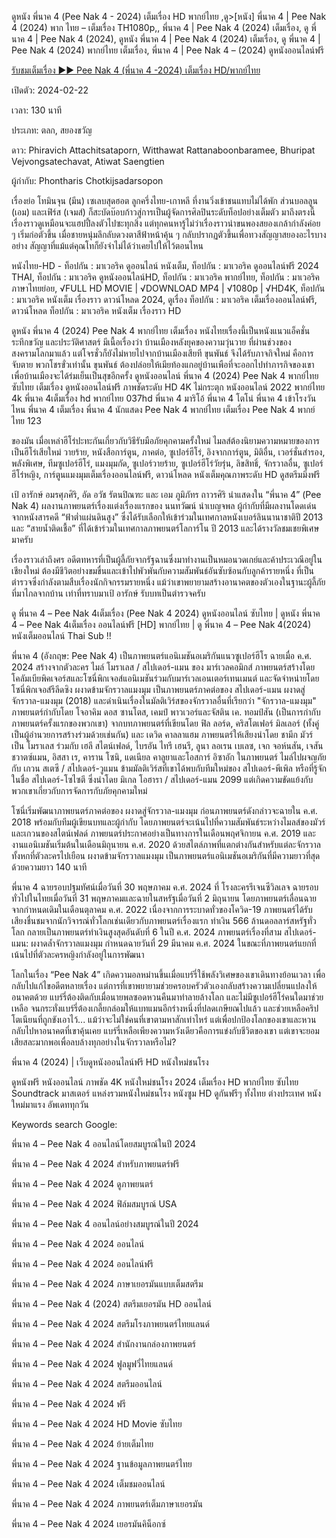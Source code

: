 ดูหนัง พี่นาค 4 (Pee Nak 4 - 2024) เต็มเรื่อง HD พากย์ไทย ,ดู>[หนัง] พี่นาค 4 | Pee Nak 4 (2024) พาก ไทย – เต็มเรื่อง TH1080p,, พี่นาค 4 | Pee Nak 4 (2024) เต็มเรื่อง, ดู พี่นาค 4 | Pee Nak 4 (2024), ดูหนัง พี่นาค 4 | Pee Nak 4 (2024) เต็มเรื่อง, ดู พี่นาค 4 | Pee Nak 4 (2024) พากย์ไทย เต็มเรื่อง, พี่นาค 4 | Pee Nak 4 – (2024) ดูหนังออนไลน์ฟรี


[รับชมเต็มเรื่อง ▶▶ Pee Nak 4 (พี่นาค 4 -2024) เต็มเรื่อง HD/พากย์ไทย]( https://e3r.bestmovies31.stream/th/movie/1172533/pee-nak-4)


เปิดตัว: 2024-02-22

เวลา: 130 นาที

ประเภท: ตลก, สยองขวัญ

ดาว: Phiravich Attachitsataporn, Witthawat Rattanaboonbaramee, Bhuripat Vejvongsatechavat, Atiwat Saengtien

ผู้กำกับ: Phontharis Chotkijsadarsopon

เรื่องย่อ
โทมินจุน (มีน) เซเลบสุดฮอต ลูกครึ่งไทย-เกาหลี ที่งานวิ่งเข้าชนแทบไม่ได้พัก ส่วนบอลลูน (เอม) และเฟิร์ส (เจมส์) ก็สะบัดบ๊อบก้าวสู่การเป็นผู้จัดการศิลปินระดับท็อปอย่างเต็มตัว มาถึงตรงนี้เรื่องราวดูเหมือนจะแฮปปี้ลงตัวไปซะทุกสิ่ง แต่ทุกคนหารู้ไม่ว่าเรื่องราวน่าขนพองสยองเกล้ากำลังค่อย ๆ เริ่มก่อตัวขึ้น เมื่อชายหนุ่มลึกลับดวงตาสีฟ้าหน้าคุ้น ๆ กลับปรากฏตัวขึ้นเพื่อทวงสัญญาสยองอะไรบางอย่าง สัญญาที่แม้แต่คุณโทก็ยังจำไม่ได้ว่าเคยไปให้ไว้ตอนไหน

หนังไทย-HD - ท็อปกัน : มาเวอริค ดูออนไลน์ หนังเต็ม, ท็อปกัน : มาเวอริค ดูออนไลน์ฟรี 2024 THAI, ท็อปกัน : มาเวอริค ดูหนังออนไลน์HD, ท็อปกัน : มาเวอริค พากย์ไทย, ท็อปกัน : มาเวอริค ภาษาไทยย่อย, √FULL HD MOVIE | √DOWNLOAD MP4 | √1080p | √HD4K, ท็อปกัน : มาเวอริค หนังเต็ม เรื่องราว ดาวน์โหลด 2024, ดูเรื่อง ท็อปกัน : มาเวอริค เต็มเรื่องออนไลน์ฟรี, ดาวน์โหลด ท็อปกัน : มาเวอริค หนังเต็ม เรื่องราว HD

ดูหนัง พี่นาค 4 (2024) Pee Nak 4 พากย์ไทย เต็มเรื่อง หนังไทยเรื่องนี้เป็นหนังแนวแอ็คชั่น ระทึกขวัญ และประวัติศาสตร์ มีเนื้อเรื่องว่า บ้านเมืองหลังยุคของความวุ่นวาย ที่ผ่านช่วงของสงครามโลกมาแล้ว แต่โจรชั่วก็ยังไม่หายไปจากบ้านเมืองเสียที ขุนพันธ์ จึงได้รับภาจกิจใหม่ คือการ จับตาย พวกโชรขั่วเท่านั้น ขุนพันธ์ ต้องปล่อยให้เมียท้องแกอยู่บ้านเพือที่จะออกไปทำภารกิจของเขา เพื่อบ้านเมืองจะได้ร่มเย็นเป็นสุขอีกครั้ง ดูหนังออนไลน์ พี่นาค 4 (2024) Pee Nak 4 พากย์ไทย ซับไทย เต็มเรื่อง ดูหนังออนไลน์ฟรี ภาพชัดระดับ HD 4K ไม่กระตุก หนังออนไลน์ 2022 พากย์ไทย 4k พี่นาค 4เต็มเรื่อง hd พากย์ไทย 037hd พี่นาค 4 มาริโอ้ พี่นาค 4 โตโน่ พี่นาค 4 เข้าโรงวันไหน พี่นาค 4 เต็มเรื่อง พี่นาค 4 นักแสดง Pee Nak 4 พากย์ไทย เต็มเรื่อง Pee Nak 4 พากย์ไทย 123

ของมัน เมื่อเหล่าฮีโร่ปะทะกันเกี่ยวกับวิธีรับมือภัยคุกคามครั้งใหม่ ไมลส์ต้องนิยามความหมายของการเป็นฮีโร่เสียใหม่ วายร้าย, หนังสือการ์ตูน, ภาคต่อ, ซูเปอร์ฮีโร่, อิงจากการ์ตูน, มิติอื่น, เวอร์ชั่นสำรอง, พลังพิเศษ, ทีมซูเปอร์ฮีโร่, แมงมุมกัด, ซูเปอร์วายร้าย, ซูเปอร์ฮีโร่วัยรุ่น, ลิขสิทธิ์, จักรวาลอื่น, ซูเปอร์ฮีโร่หญิง, การ์ตูนแมงมุมเต็มเรื่องออนไลน์ฟรี, ดาวน์โหลด หนังเต็มคุณภาพระดับ HD ดูสตรีมมิ่งฟรี

เป้ อารักษ์ อมรศุภศิริ, อัด อวัช รัตนปิณฑะ และ เอม ภูมิภัทร ถาวรศิริ นำแสดงใน “พี่นาค 4” (Pee Nak 4) ผลงานภาพยนตร์เรื่องแต่งเรื่องแรกของ นนทวัฒน์ นำเบญจพล ผู้กำกับที่มีผลงานโดดเด่นจากหนังสารคดี “ฟ้าต่ำแผ่นดินสูง” ซึ่งได้รับเลือกให้เข้าร่วมในเทศกาลหนังเบอร์ลินนานาชาติปี 2013 และ “สายน้ำติดเชื้อ” ที่ได้เข้าร่วมในเทศกาลภาพยนตร์โลการ์โน ปี 2013 และได้รางวัลชมเชยพิเศษมาครับ

เรื่องราวเล่าถึงศร อดีตทหารที่เป็นผู้ลี้ภัยจากรัฐฉานซึ่งมาทำงานเป็นหมอนวดเกย์และค้าประเวณีอยู่ในเชียงใหม่ ต้องมีชีวิตอย่างขมขื่นและเข้าไปพัวพันกับความสัมพันธ์อันซับซ้อนกับลูกค้ารายหนึ่ง ที่เป็นตำรวจซึ่งกำลังตามสืบเรื่องนักกิจกรรมรายหนึ่ง แม้ว่าเขาพยายามสร้างอานาคตของตัวเองในฐานะผู้ลี้ภัยที่มาไกลจากบ้าน เท่าที่ทราบมาเป้ อารักษ์ รับบทเป็นตำรวจครับ

ดู พี่นาค 4 – Pee Nak 4เต็มเรื่อง (Pee Nak 4 2024) ดูหนังออนไลน์ ซับไทย | ดูหนัง พี่นาค 4 – Pee Nak 4เต็มเรื่อง ออนไลน์ฟรี [HD] พากย์ไทย | ดู พี่นาค 4 – Pee Nak 4(2024) หนังเต็มออนไลน์ Thai Sub !!

พี่นาค 4 (อังกฤษ: Pee Nak 4) เป็นภาพยนตร์แอนิเมชันอเมริกันแนวซูเปอร์ฮีโร ฉายเมื่อ ค.ศ. 2024 สร้างจากตัวละคร ไมล์ โมราเลส / สไปเดอร์-แมน ของ มาร์เวลคอมิกส์ ภาพยนตร์สร้างโดย โคลัมเบียพิคเจอร์สและโซนี่พิกเจอส์แอนิเมชันร่วมกับมาร์เวลเอนเตอร์เทนเมนต์ และจัดจำหน่ายโดย โซนี่พิกเจอส์รีลีดซิง ผงาดข้ามจักรวาลแมงมุม เป็นภาพยนตร์ภาคต่อของ สไปเดอร์-แมน ผงาดสู่จักรวาล-แมงมุม (2018) และดำเนินเรื่องในมัลติเวิร์สของจักรวาลอื่นที่เรียกว่า "จักรวาล-แมงมุม" ภาพยนตร์กำกับโดย โจอาคิม ดอส ซานโตส, เคมป์ พาวเวอร์และจัสติน เค. ทอมป์สัน (เป็นการกำกับภาพยนตร์ครั้งแรกของพวกเขา) จากบทภาพยนตร์ที่เขียนโดย ฟิล ลอร์ด, คริสโตเฟอร์ มิลเลอร์ (ทั้งคู่เป็นผู้อำนวยการสร้างร่วมด้วยเช่นกัน) และ เดวิด คาลลาแฮม ภาพยนตร์ให้เสียงนำโดย ชามีก มัวร์ เป็น โมราเลส ร่วมกับ เฮลี สไตน์เฟลด์, ไบรอัน ไทรี เฮนรี, ลูนา ลอเรน เบเลซ, เจก จอห์นสัน, เจสัน ชวาตซ์แมน, อิสสา เร, คาราน โซนิ, แดเนียล คาลูยาและโอสการ์ อิซาอัก ในภาพยนตร์ ไมล์ไปผจญภัยกับ เกวน สเตซี / สไปเดอร์-วูแมน ข้ามมัลติเวิร์สที่เขาได้พบกับทีมใหม่ของ สไปเดอร์-พีเพิล หรือที่รู้จักในชื่อ สไปเดอร์-โซไซตี ซึ่งนำโดย มิเกล โอฮารา / สไปเดอร์-แมน 2099 แต่เกิดความขัดแย้งกับพวกเขาเกี่ยวกับการจัดการกับภัยคุกคามใหม่

โซนี่เริ่มพัฒนาภาพยนตร์ภาคต่อของ ผงาดสู่จักรวาล-แมงมุม ก่อนภาพยนตร์ดังกล่าวจะฉายใน ค.ศ. 2018 พร้อมกับทีมผู้เขียนบทและผู้กำกับ โดยภาพยนตร์จะเน้นไปที่ความสัมพันธ์ระหว่างไมลส์ของมัวร์และเกวนของสไตน์เฟลด์ ภาพยนตร์ประกาศอย่างเป็นทางการในเดือนพฤศจิกายน ค.ศ. 2019 และงานแอนิเมชันเริ่มต้นในเดือนมิถุนายน ค.ศ. 2020 ด้วยสไตล์ภาพที่แตกต่างกันสำหรับแต่ละจักรวาลทั้งหกที่ตัวละครไปเยือน ผงาดข้ามจักรวาลแมงมุม เป็นภาพยนตร์แอนิเมชันอเมริกันที่มีความยาวที่สุด ด้วยความยาว 140 นาที

พี่นาค 4 ฉายรอบปฐมทัศน์เมื่อวันที่ 30 พฤษภาคม ค.ศ. 2024 ที่ โรงละครรีเจนซีวิลเลจ ฉายรอบทั่วไปในไทยเมื่อวันที่ 31 พฤษภาคมและฉายในสหรัฐเมื่อวันที่ 2 มิถุนายน โดยภาพยนตร์เลื่อนฉายจากกำหนดเดิมในเดือนตุลาคม ค.ศ. 2022 เนื่องจากการระบาดทั่วของโควิด-19 ภาพยนตร์ได้รับเสียงชื่นชมจากนักวิจารณ์ทั่วโลกเช่นเดียวกับภาพยนตร์เรื่องแรก ทำเงิน 566 ล้านดอลลาร์สหรัฐทั่วโลก กลายเป็นภาพยนตร์ทำเงินสูงสุดอันดับที่ 6 ในปี ค.ศ. 2024 ภาพยนตร์เรื่องที่สาม สไปเดอร์-แมน: ผงาดล้ำจักรวาลแมงมุม กำหนดฉายวันที่ 29 มีนาคม ค.ศ. 2024 ในขณะที่ภาพยนตร์แยกที่เน้นไปที่ตัวละครหญิงกำลังอยู่ในการพัฒนา

โลกในเรื่อง “Pee Nak 4” เกิดความอลหม่านขึ้นเมื่อแบร์รี่ใช้พลังวิเศษของเขาเดินทางย้อนเวลา เพื่อกลับไปแก้ไขอดีตหลายเรื่อง แต่การที่เขาพยายามช่วยครอบครัวตัวเองกลับสร้างความเปลี่ยนแปลงให้อนาคตด้วย แบร์รี่ต้องติดกับเมื่อนายพลซอดหวนคืนมาทำลายล้างโลก และไม่มีซูเปอร์ฮีโร่คนใดมาช่วยเหลือ จนกระทั่งแบร์รี่ต้องเกลี้ยกล่อมให้แบทแมนอีกร่างหนึ่งที่ปลดเกษียณไปแล้ว และช่วยเหลือคริปโตเนียนที่ถูกขังเอาไว้... แม้ว่าจะไม่ใช่คนที่เขาตามหาสักเท่าไหร่ แต่เพื่อปกป้องโลกของเขาและหวนกลับไปหาอนาคตที่เขาคุ้นเคย แบร์รี่เหลือเพียงความหวังเดียวคือการแข่งกับชีวิตของเขา แต่เขาจะยอมเสียสละมากพอเพื่อลบล้างทุกอย่างในจักรวาลหรือไม่?

พี่นาค 4 (2024) | เว็บดูหนังออนไลน์ฟรี HD หนังใหม่ชนโรง

ดูหนังฟรี หนังออนไลน์ ภาพชัด 4K หนังใหม่ชนโรง 2024 เต็มเรื่อง HD พากย์ไทย ซับไทย Soundtrack มาสเตอร์ แหล่งรวมหนังใหม่ชนโรง หนังซูม HD ดูกันฟรีๆ ทั้งไทย ต่างประเทศ หนังใหม่มาแรง อัพเดททุกวัน

Keywords search Google:

พี่นาค 4 – Pee Nak 4 ออนไลน์โดยสมบูรณ์ในปี 2024

พี่นาค 4 – Pee Nak 4 2024 สำหรับภาพยนตร์ฟรี

พี่นาค 4 – Pee Nak 4 2024 ดูภาพยนตร์

พี่นาค 4 – Pee Nak 4 2024 ฟิล์มสมบูรณ์ USA

พี่นาค 4 – Pee Nak 4 ออนไลน์อย่างสมบูรณ์ในปี 2024

พี่นาค 4 – Pee Nak 4 2024 ออนไลน์

พี่นาค 4 – Pee Nak 4 2024 ออนไลน์ฟรี

พี่นาค 4 – Pee Nak 4 2024 ภาษาเยอรมันแบบเต็มสตรีม

พี่นาค 4 – Pee Nak 4 (2024) สตรีมเยอรมัน HD ออนไลน์

พี่นาค 4 – Pee Nak 4 2024 สตรีมโรงภาพยนตร์ไทยแลนด์

พี่นาค 4 – Pee Nak 4 2024 สํานักงานกล่องภาพยนตร์

พี่นาค 4 – Pee Nak 4 2024 ฟูลมูฟวี่ไทยแลนด์

พี่นาค 4 – Pee Nak 4 2024 สตรีมออนไลน์

พี่นาค 4 – Pee Nak 4 2024 ฟรี

พี่นาค 4 – Pee Nak 4 2024 HD Movie ซับไทย

พี่นาค 4 – Pee Nak 4 2024 ย้ายเต็มไทย

พี่นาค 4 – Pee Nak 4 2024 ฐานข้อมูลภาพยนตร์ไทย

พี่นาค 4 – Pee Nak 4 2024 เต็มชมออนไลน์

พี่นาค 4 – Pee Nak 4 2024 ภาพยนตร์เต็มภาษาเยอรมัน

พี่นาค 4 – Pee Nak 4 2024 เยอรมันคิน็อกซ์

